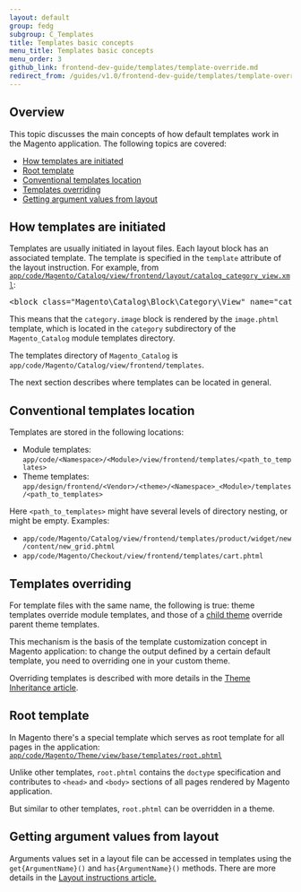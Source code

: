 ```yaml
---
layout: default  
group: fedg
subgroup: C_Templates
title: Templates basic concepts
menu_title: Templates basic concepts
menu_order: 3
github_link: frontend-dev-guide/templates/template-override.md
redirect_from: /guides/v1.0/frontend-dev-guide/templates/template-override.html
---
```


<h2>Overview</h2>
This topic discusses the main concepts of how default templates work in the Magento application. 
The following topics are covered:

* <a href="#template-layout">How templates are initiated</a>
* <a href="#root">Root template</a>
* <a href="#template-convention">Conventional templates location</a>
* <a href="#override">Templates overriding</a>
* <a href="#getter">Getting argument values from layout</a>


<h2 id="template-layout">How templates are initiated</h2>

Templates are usually initiated in layout files.
Each layout block has an associated template. 
The template is specified in the `template` attribute of the <block> layout instruction. 
For example, from <code><a href="{{site.mage2000url}}app/code/Magento/Catalog/view/frontend/layout/catalog_category_view.xml" target="_blank">app/code/Magento/Catalog/view/frontend/layout/catalog_category_view.xml</a></code>:

<pre>
&lt;block class=&quot;Magento\Catalog\Block\Category\View&quot; name=&quot;category.image&quot; template=&quot;Magento_Catalog::category/image.phtml&quot;/&gt;
</pre>

This means that the `category.image` block is rendered by the `image.phtml` template, which is located in the `category` subdirectory of the `Magento_Catalog` module templates directory.

The templates directory of `Magento_Catalog` is `app/code/Magento/Catalog/view/frontend/templates`.

The next section describes where templates can be located in general.

<h2 id="template-convention">Conventional templates location</h2> Templates are stored in the following locations:

* <span id="module">Module templates: <code>app/code/&lt;Namespace&gt;/&lt;Module&gt;/view/frontend/templates/&lt;path_to_templates&gt;</code>
* <span id="theme">Theme templates: <code>app/design/frontend/&lt;Vendor&gt;/&lt;theme&gt;/&lt;Namespace&gt;_&lt;Module&gt;/templates/&lt;path_to_templates&gt;</code>

Here <code>&lt;path_to_templates&gt;</code> might have several levels of directory nesting, or might be empty. Examples:

* `app/code/Magento/Catalog/view/frontend/templates/product/widget/new/content/new_grid.phtml`
* `app/code/Magento/Checkout/view/frontend/templates/cart.phtml`

<h2 id="override">Templates overriding</h2>
For template files with the same name, the following is true: 
theme templates override module templates, and those of a <a href="{{site.gdeurl}}frontend-dev-guide/themes/theme-inherit.html" target="_blank">child theme</a> override parent theme templates.

This mechanism is the basis of the template customization concept in Magento application: to change the output defined by a certain default template, you need to overriding one in your custom theme.

Overriding templates is described with more details in the <a href="{{site.gdeurl}}frontend-dev-guide/themes/theme-inherit.html#theme-inherit-templates" target="_blank">Theme Inheritance article</a>.


<h2 id="root">Root template</h2>

In Magento there's a special template which serves as root template for all pages in the application: <code><a href="{{site.mage2000url}}app/code/Magento/Theme/view/base/templates/root.phtml" target="_blank">app/code/Magento/Theme/view/base/templates/root.phtml</a></code>

Unlike other templates, `root.phtml` contains the `doctype` specification and contributes to <code>&lt;head&gt;</code> and <code>&lt;body&gt;</code> sections of all pages rendered by Magento application. 

But similar to other templates, `root.phtml` can be overridden in a theme. 



<h2 id="getter">Getting argument values from layout</h2>

Arguments values set in a layout file can be accessed in templates using the <code>get{ArgumentName}()</code> and <code>has{ArgumentName}()</code> methods. There are more details in the <a href="{{site.gdeurl}}frontend-dev-guide/layouts/xml-instructions.html#getter" target="_blank">Layout instructions article.